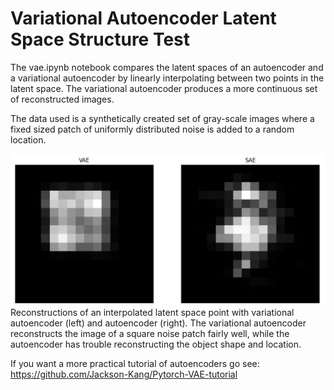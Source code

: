# Variational Autoencoder Latent Space Structure Test

The vae.ipynb notebook compares the latent spaces of an autoencoder and a variational autoencoder by linearly interpolating between two points in the latent space. The variational autoencoder produces a more continuous set of reconstructed images.

The data used is a synthetically created set of gray-scale images where a fixed sized patch of uniformly distributed noise is added to a random location.


<img src="images/vae_demo.png" alt="Reconstruction test" width="600"> <br>
Reconstructions of an interpolated latent space point with variational autoencoder (left) and autoencoder (right). The variational autoencoder reconstructs the image of a square noise patch fairly well, while the autoencoder has trouble reconstructing the object shape and location.


If you want a more practical tutorial of autoencoders go see: https://github.com/Jackson-Kang/Pytorch-VAE-tutorial
